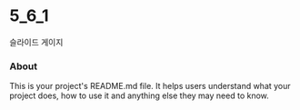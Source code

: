 5_6_1
=====

슬라이드 게이지

### About

This is your project's README.md file. It helps users understand what your
project does, how to use it and anything else they may need to know.